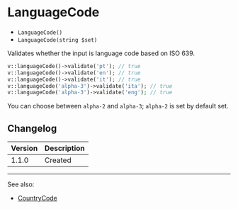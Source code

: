 # LanguageCode

- `LanguageCode()`
- `LanguageCode(string $set)`

Validates whether the input is language code based on ISO 639.

```php
v::languageCode()->validate('pt'); // true
v::languageCode()->validate('en'); // true
v::languageCode()->validate('it'); // true
v::languageCode('alpha-3')->validate('ita'); // true
v::languageCode('alpha-3')->validate('eng'); // true
```

You can choose between `alpha-2` and `alpha-3`; `alpha-2` is set by default set.

## Changelog

Version | Description
--------|-------------
  1.1.0 | Created

***
See also:

- [CountryCode](CountryCode.md)
